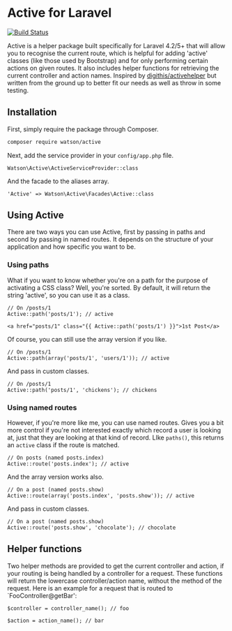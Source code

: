 Active for Laravel
==================

[![Build Status](https://travis-ci.org/dwightwatson/active.png?branch=master)](https://travis-ci.org/dwightwatson/active)

Active is a helper package built specifically for Laravel 4.2/5+ that will allow you to recognise the current route, which is helpful for adding 'active' classes (like those used by Bootstrap) and for only performing certain actions on given routes. It also includes helper functions for retrieving the current controller and action names. Inspired by [digithis/activehelper](https://github.com/digithis/activehelper) but written from the ground up to better fit our needs as well as throw in some testing.

## Installation

First, simply require the package through Composer.

```sh
composer require watson/active
```

Next, add the service provider in your `config/app.php` file.

`Watson\Active\ActiveServiceProvider::class`

And the facade to the aliases array.

`'Active' => Watson\Active\Facades\Active::class`

## Using Active

There are two ways you can use Active, first by passing in paths and second by passing in named routes. It depends on the structure of your application and how specific you want to be.

### Using paths

What if you want to know whether you're on a path for the purpose of activating a CSS class? Well, you're sorted. By default, it will return the string 'active', so you can use it as a class.

    // On /posts/1
    Active::path('posts/1'); // active

    <a href="posts/1" class="{{ Active::path('posts/1') }}">1st Post</a>

Of course, you can still use the array version if you like.

    // On /posts/1
    Active::path(array('posts/1', 'users/1')); // active

And pass in custom classes.

    // On /posts/1
    Active::path('posts/1', 'chickens'); // chickens

### Using named routes

However, if you're more like me, you can use named routes. Gives you a bit more control if you're not interested exactly which record a user is looking at, just that they are looking at that kind of record. LIke `paths()`, this returns an `active` class if the route is matched.

    // On posts (named posts.index)
    Active::route('posts.index'); // active

And the array version works also.

    // On a post (named posts.show)
    Active::route(array('posts.index', 'posts.show')); // active

And pass in custom classes.

    // On a post (named posts.show)
    Active::route('posts.show', 'chocolate'); // chocolate

## Helper functions

Two helper methods are provided to get the current controller and action, if your routing is being handled by a controller for a request. These functions will return the lowercase controller/action name, without the method of the request. Here is an example for a request that is routed to `FooController@getBar':

    $controller = controller_name(); // foo

    $action = action_name(); // bar
